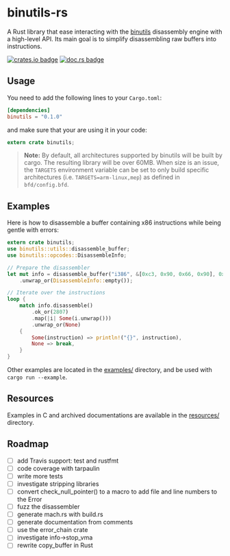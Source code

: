 # binutils-rs

A Rust library that ease interacting with the
[binutils](https://www.gnu.org/software/binutils/) disassembly engine with a
high-level API. Its main goal is to simplify disassembling raw buffers into
instructions.

[![crates.io badge](https://img.shields.io/crates/v/binutils.svg)](https://crates.io/crates/binutils/)
[![doc.rs badge](https://docs.rs/mio/badge.svg)](https://docs.rs/crate/binutils/)

## Usage

You need to add the following lines to your `Cargo.toml`:
```toml
[dependencies]
binutils = "0.1.0"
```

and make sure that your are using it in your code:
```rust
extern crate binutils;
```

> **Note:**
By default, all architectures supported by binutils will be built by cargo. The
resulting library will be over 60MB. When size is an issue, the `TARGETS`
environment variable can be set to only build specific architectures (i.e.
`TARGETS=arm-linux,mep`) as defined in `bfd/config.bfd`.
>

## Examples

Here is how to disassemble a buffer containing x86 instructions while being
gentle with errors:
```rust
extern crate binutils;
use binutils::utils::disassemble_buffer;
use binutils::opcodes::DisassembleInfo;

// Prepare the disassembler
let mut info = disassemble_buffer("i386", &[0xc3, 0x90, 0x66, 0x90], 0x2800)
    .unwrap_or(DisassembleInfo::empty());

// Iterate over the instructions
loop {
    match info.disassemble()
        .ok_or(2807)
        .map(|i| Some(i.unwrap()))
        .unwrap_or(None)
    {
        Some(instruction) => println!("{}", instruction),
        None => break,
    }
}
```

Other examples are located in the [examples/](examples) directory, and be used
with `cargo run --example`.

## Resources

Examples in C and archived documentations are available in the
[resources/](resources/) directory.

## Roadmap

- [ ] add Travis support: test and rustfmt
- [ ] code coverage with tarpaulin
- [ ] write more tests
- [ ] investigate stripping libraries
- [ ] convert check_null_pointer() to a macro to add file and line numbers to the Error
- [ ] fuzz the disassembler
- [ ] generate mach.rs with build.rs
- [ ] generate documentation from comments
- [ ] use the error_chain crate
- [ ] investigate info->stop_vma
- [ ] rewrite copy_buffer in Rust
